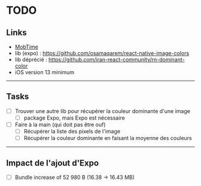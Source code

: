 # TODO

## Links

- [MobTime](https://mobtime.hadrienmp.fr/mob/dec)
- lib (expo) : <https://github.com/osamaqarem/react-native-image-colors>
- lib déprécié : <https://github.com/iran-react-community/rn-dominant-color>
- iOS version 13 minimum

---

## Tasks

- [ ] Trouver une autre lib pour récupérer la couleur dominante d'une image
  - [ ] package Expo, mais Expo est nécessaire
- [ ] Faire à la main (qui doit pas être ouf)
  - [ ] Récupérer la liste des pixels de l'image
  - [ ] Récupérer la couleur dominante en faisant la moyenne des couleurs

---

## Impact de l'ajout d'Expo

- [ ] Bundle increase of 52 980 B (16.38 -> 16.43 MB)
